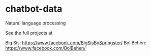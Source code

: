 # chatbot-data
Natural language processing

See the full projects at

Big Sis: https://www.facebook.com/BigSisBySpringster/
Bol Behen: https://www.facebook.com/BolBehen/
